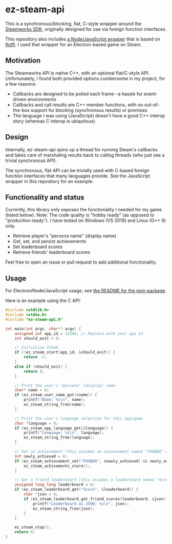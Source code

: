 # ez-steam-api
This is a synchronous/blocking, flat, C-style wrapper around the [Steamworks SDK](https://partner.steamgames.com/doc/sdk), originally designed for use via foreign function interfaces.

This repository also includes [a Node/JavaScript wrapper](js/README.md) that is based on [Koffi](https://koffi.dev/). I used that wrapper for an Electron-based game on Steam.

## Motivation
The Steamworks API is native C++, with an optional flat/C-style API. Unfortunately, I found both provided options cumbersome in my project, for a few reasons:

* Callbacks are designed to be polled each frame--a hassle for event-driven environments
* Callbacks and call results are C++ member functions, with no out-of-the-box support for blocking (synchronous results) or promises
* The language I was using (JavaScript) doesn't have a good C++ interop story (whereas C interop is ubiquitous)

## Design
Internally, ez-steam-api spins up a thread for running Steam's callbacks and takes care of marshaling results back to calling threads (who just see a trivial synchronous API).

The synchronous, flat API can be trivially used with C-based foreign function interfaces that many languages provide. See the JavaScript wrapper in this repository for an example.

## Functionality and status
Currently, this library only exposes the functionality I needed for my game (listed below). Note: The code quality is "hobby ready" (as opposed to "production ready"). I have tested on Windows (VS 2019) and Linux (G++ 9) only.

* Retrieve player's "persona name" (display name)
* Get, set, and persist achievements
* Set leaderboard scores
* Retrieve friends' leaderboard scores

Feel free to open an issue or pull request to add additional functionality.

## Usage
For Electron/Node/JavaScript usage, see [the README for the npm package](js/README.md).

Here is an example using the C API:

```c
#include <stdlib.h>
#include <stdio.h>
#include "ez-steam-api.h"

int main(int argc, char** argv) {
    unsigned int app_id = 12345; // Replace with your app id
    int should_exit = 0;

    // Initialize Steam
    if (!ez_steam_start(app_id, &should_exit)) {
        return -1;
    }
    else if (should_exit) {
        return 0;
    }

    // Print the user's "persona" (display) name
    char* name = 0;
    if (ez_steam_user_name_get(&name)) {
        printf("Name: %s\n", name);
        ez_steam_string_free(name);
    }

    // Print the user's language selection for this app/game
    char *language = 0;
    if (ez_steam_app_language_get(&language)) {
        printf("Language: %s\n", language);
        ez_steam_string_free(language);
    }

    // Set an achievement (this assumes an achievement named "FOOBAR" exists for the app)
    int newly_achieved = 0;
    if (ez_steam_achievement_set("FOOBAR", &newly_achieved) && newly_achieved) {
        ez_steam_achivements_store();
    }

    // Get a friend leaderboard (this assumes a leaderboard named "Score" exists for the app)
    unsigned long long leaderboard = 0;
    if (ez_steam_leaderboard_get("Score", &leaderboard)) {
        char *json = 0;
        if (ez_steam_leaderboard_get_friend_scores(leaderboard, &json)) {
            printf("Leaderboard as JSON: %s\n", json);
            ez_steam_string_free(json);
        }
    }

    ez_steam_stop();
    return 0;
}
```

